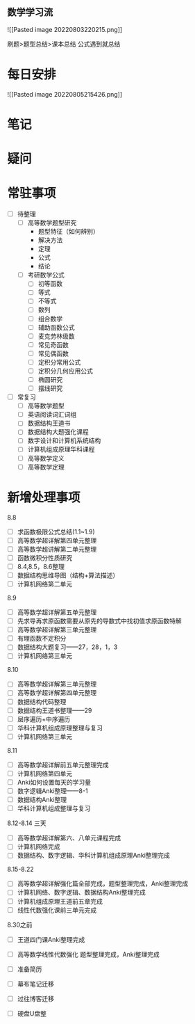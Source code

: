 ```toc
```
## 数学学习流
![[Pasted image 20220803220215.png]]

刷题>题型总结>课本总结
公式遇到就总结


# 每日安排
![[Pasted image 20220805215426.png]]


# 笔记

# 疑问


# 常驻事项
- [ ] 待整理
	- [ ] 高等数学题型研究
		- 题型特征（如何辨别）
		- 解决方法
		- 定理
		- 公式
		- 结论
	- [ ] 考研数学公式
		- [ ] 初等函数
		- [ ] 等式
		- [ ] 不等式
		- [ ] 数列
		- [ ] 组合数学
		- [ ] 辅助函数公式
		- [ ] 麦克劳林级数
		- [ ] 常见奇函数
		- [ ] 常见偶函数
		- [ ] 定积分常用公式
		- [ ] 定积分几何应用公式
		- [ ] 椭圆研究
		- [ ] 摆线研究

- [ ] 常复习
	- [ ] 高等数学题型
	- [ ] 英语阅读词汇词组
	- [ ] 数据结构王道书
	- [ ] 数据结构大题强化课程
	- [ ] 数字设计和计算机系统结构
	- [ ] 计算机组成原理华科课程
	- [ ] 高等数学定义
	- [ ] 高等数学定理
	
# 新增处理事项

8.8
- [ ] 求函数极限公式总结(1.1~1.9)
- [ ] 高等数学超详解第四单元整理
- [ ] 高等数学超讲解第二单元整理
- [ ] 函数微积分性质研究
- [ ] 8.4,8.5，8.6整理 
- [ ] 数据结构思维导图（结构+算法描述）
- [ ] 计算机网络第二单元

8.9
- [ ] 高等数学超详解第五单元整理
- [ ] 先求导再求原函数需要从原先的导数式中找初值求原函数特解
- [ ] 高等数学超详解第三单元整理
- [ ] 有理函数不定积分
- [ ] 数据结构大题复习——27，28，1，3
- [ ] 计算机网络第三单元

8.10
- [ ] 高等数学超详解第三单元整理
- [ ] 高等数学超详解第四单元整理
- [ ] 数据结构代码整理
- [ ] 数据结构王道书整理——29
- [ ] 层序遍历+中序遍历
- [ ] 华科计算机组成原理整理与复习
- [ ] 计算机网络第三单元

8.11 
- [ ] 高等数学超详解前五单元整理完成
- [ ] 计算机网络第四单元
- [ ] Anki如何设置每天的学习量
- [ ] 数字逻辑Anki整理——8-1
- [ ] 数据结构Anki整理
- [ ] 华科计算机组成整理与复习

8.12-8.14 三天
- [ ] 高等数学超详解第六、八单元课程完成
- [ ] 计算机网络完成
- [ ] 数据结构、数字逻辑、华科计算机组成原理Anki整理完成

8.15-8.22 
- [ ] 高等数学超详解强化篇全部完成，题型整理完成，Anki整理完成
- [ ] 计算机网络、数字逻辑、数据结构Anki整理完成
- [ ] 计算机组成原理王道前五章完成
- [ ] 线性代数强化课前三单元完成

8.30之前
- [ ] 王道四门课Anki整理完成
- [ ] 高等数学线性代数强化 题型整理完成，Anki整理完成

- [ ] 准备简历
- [ ] 幕布笔记迁移
- [ ] 过往博客迁移
- [ ] 硬盘U盘整